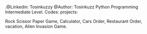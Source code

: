 .@Linkedin: Tosinkuzzy
@Author: Tosinkuzz
Python Programming Intermediate Level.
Codes:
projects:

Rock Scissor Paper Game,
Calculator,
Cars Order,
Restaurant Order,
vacation,
Alien Invasion Game.
